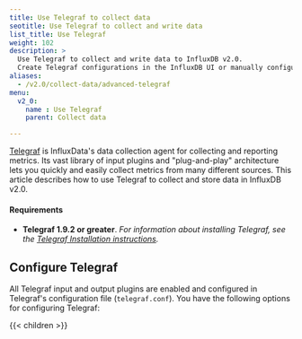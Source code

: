 ```yaml
---
title: Use Telegraf to collect data
seotitle: Use Telegraf to collect and write data
list_title: Use Telegraf
weight: 102
description: >
  Use Telegraf to collect and write data to InfluxDB v2.0.
  Create Telegraf configurations in the InfluxDB UI or manually configure Telegraf.
aliases:
  - /v2.0/collect-data/advanced-telegraf
menu:
  v2_0:
    name : Use Telegraf
    parent: Collect data

---
```


[Telegraf](https://www.influxdata.com/time-series-platform/telegraf/) is InfluxData's
data collection agent for collecting and reporting metrics.
Its vast library of input plugins and "plug-and-play" architecture lets you quickly
and easily collect metrics from many different sources.
This article describes how to use Telegraf to collect and store data in InfluxDB v2.0.

#### Requirements
- **Telegraf 1.9.2 or greater**.
  _For information about installing Telegraf, see the
  [Telegraf Installation instructions](https://docs.influxdata.com/telegraf/latest/introduction/installation/)._

## Configure Telegraf
All Telegraf input and output plugins are enabled and configured in Telegraf's configuration file (`telegraf.conf`).
You have the following options for configuring Telegraf:

{{< children >}}
